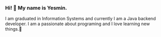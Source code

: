 ### Hi! 👋 My name is Yesmin. 
I am graduated in Information Systems and currently I am a Java backend developer. I am a passionate about programing and I love learning new things.🚀

